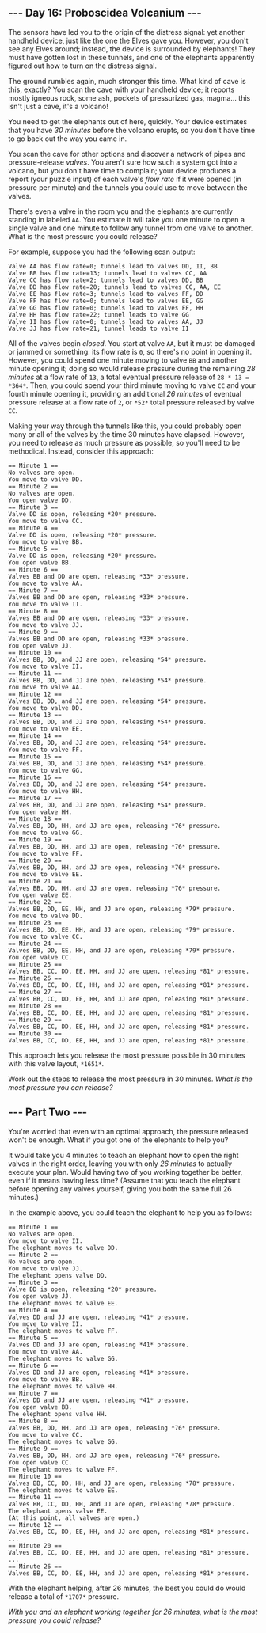 ## --- Day 16: Proboscidea Volcanium ---

The sensors have led you to the origin of the distress signal: yet another
handheld device, just like the one the Elves gave you. However, you don't see
any Elves around; instead, the device is surrounded by elephants! They must have
gotten lost in these tunnels, and one of the elephants apparently figured out
how to turn on the distress signal.

The ground rumbles again, much stronger this time. What kind of cave is this,
exactly? You scan the cave with your handheld device; it reports mostly igneous
rock, some ash, pockets of pressurized gas, magma... this isn't just a cave,
it's a volcano!

You need to get the elephants out of here, quickly. Your device estimates that
you have *30 minutes* before the volcano erupts, so you don't have time to go
back out the way you came in.

You scan the cave for other options and discover a network of pipes and
pressure-release *valves*. You aren't sure how such a system got into a volcano,
but you don't have time to complain; your device produces a report (your puzzle
input) of each valve's *flow rate* if it were opened (in pressure per minute)
and the tunnels you could use to move between the valves.

There's even a valve in the room you and the elephants are currently standing in
labeled `AA`. You estimate it will take you one minute to open a single valve
and one minute to follow any tunnel from one valve to another. What is the most
pressure you could release?

For example, suppose you had the following scan output:

```
Valve AA has flow rate=0; tunnels lead to valves DD, II, BB
Valve BB has flow rate=13; tunnels lead to valves CC, AA
Valve CC has flow rate=2; tunnels lead to valves DD, BB
Valve DD has flow rate=20; tunnels lead to valves CC, AA, EE
Valve EE has flow rate=3; tunnels lead to valves FF, DD
Valve FF has flow rate=0; tunnels lead to valves EE, GG
Valve GG has flow rate=0; tunnels lead to valves FF, HH
Valve HH has flow rate=22; tunnel leads to valve GG
Valve II has flow rate=0; tunnels lead to valves AA, JJ
Valve JJ has flow rate=21; tunnel leads to valve II

```

All of the valves begin *closed*. You start at valve `AA`, but it must be
damaged or jammed or something: its flow rate is `0`, so there's no point in
opening it. However, you could spend one minute moving to valve `BB` and another
minute opening it; doing so would release pressure during the remaining *28
minutes* at a flow rate of `13`, a total eventual pressure release of ```
28 * 13 =
*364*
```. Then, you could spend your third minute moving to valve `CC` and your
fourth minute opening it, providing an additional *26 minutes* of eventual
pressure release at a flow rate of `2`, or `*52*` total pressure released by
valve `CC`.

Making your way through the tunnels like this, you could probably open many or
all of the valves by the time 30 minutes have elapsed. However, you need to
release as much pressure as possible, so you'll need to be methodical. Instead,
consider this approach:

```
== Minute 1 ==
No valves are open.
You move to valve DD.
== Minute 2 ==
No valves are open.
You open valve DD.
== Minute 3 ==
Valve DD is open, releasing *20* pressure.
You move to valve CC.
== Minute 4 ==
Valve DD is open, releasing *20* pressure.
You move to valve BB.
== Minute 5 ==
Valve DD is open, releasing *20* pressure.
You open valve BB.
== Minute 6 ==
Valves BB and DD are open, releasing *33* pressure.
You move to valve AA.
== Minute 7 ==
Valves BB and DD are open, releasing *33* pressure.
You move to valve II.
== Minute 8 ==
Valves BB and DD are open, releasing *33* pressure.
You move to valve JJ.
== Minute 9 ==
Valves BB and DD are open, releasing *33* pressure.
You open valve JJ.
== Minute 10 ==
Valves BB, DD, and JJ are open, releasing *54* pressure.
You move to valve II.
== Minute 11 ==
Valves BB, DD, and JJ are open, releasing *54* pressure.
You move to valve AA.
== Minute 12 ==
Valves BB, DD, and JJ are open, releasing *54* pressure.
You move to valve DD.
== Minute 13 ==
Valves BB, DD, and JJ are open, releasing *54* pressure.
You move to valve EE.
== Minute 14 ==
Valves BB, DD, and JJ are open, releasing *54* pressure.
You move to valve FF.
== Minute 15 ==
Valves BB, DD, and JJ are open, releasing *54* pressure.
You move to valve GG.
== Minute 16 ==
Valves BB, DD, and JJ are open, releasing *54* pressure.
You move to valve HH.
== Minute 17 ==
Valves BB, DD, and JJ are open, releasing *54* pressure.
You open valve HH.
== Minute 18 ==
Valves BB, DD, HH, and JJ are open, releasing *76* pressure.
You move to valve GG.
== Minute 19 ==
Valves BB, DD, HH, and JJ are open, releasing *76* pressure.
You move to valve FF.
== Minute 20 ==
Valves BB, DD, HH, and JJ are open, releasing *76* pressure.
You move to valve EE.
== Minute 21 ==
Valves BB, DD, HH, and JJ are open, releasing *76* pressure.
You open valve EE.
== Minute 22 ==
Valves BB, DD, EE, HH, and JJ are open, releasing *79* pressure.
You move to valve DD.
== Minute 23 ==
Valves BB, DD, EE, HH, and JJ are open, releasing *79* pressure.
You move to valve CC.
== Minute 24 ==
Valves BB, DD, EE, HH, and JJ are open, releasing *79* pressure.
You open valve CC.
== Minute 25 ==
Valves BB, CC, DD, EE, HH, and JJ are open, releasing *81* pressure.
== Minute 26 ==
Valves BB, CC, DD, EE, HH, and JJ are open, releasing *81* pressure.
== Minute 27 ==
Valves BB, CC, DD, EE, HH, and JJ are open, releasing *81* pressure.
== Minute 28 ==
Valves BB, CC, DD, EE, HH, and JJ are open, releasing *81* pressure.
== Minute 29 ==
Valves BB, CC, DD, EE, HH, and JJ are open, releasing *81* pressure.
== Minute 30 ==
Valves BB, CC, DD, EE, HH, and JJ are open, releasing *81* pressure.

```

This approach lets you release the most pressure possible in 30 minutes with
this valve layout, `*1651*`.

Work out the steps to release the most pressure in 30 minutes. *What is the most
pressure you can release?*

## --- Part Two ---

You're worried that even with an optimal approach, the pressure released won't
be enough. What if you got one of the elephants to help you?

It would take you 4 minutes to teach an elephant how to open the right valves in
the right order, leaving you with only *26 minutes* to actually execute your
plan. Would having two of you working together be better, even if it means
having less time? (Assume that you teach the elephant before opening any valves
yourself, giving you both the same full 26 minutes.)

In the example above, you could teach the elephant to help you as follows:

```
== Minute 1 ==
No valves are open.
You move to valve II.
The elephant moves to valve DD.
== Minute 2 ==
No valves are open.
You move to valve JJ.
The elephant opens valve DD.
== Minute 3 ==
Valve DD is open, releasing *20* pressure.
You open valve JJ.
The elephant moves to valve EE.
== Minute 4 ==
Valves DD and JJ are open, releasing *41* pressure.
You move to valve II.
The elephant moves to valve FF.
== Minute 5 ==
Valves DD and JJ are open, releasing *41* pressure.
You move to valve AA.
The elephant moves to valve GG.
== Minute 6 ==
Valves DD and JJ are open, releasing *41* pressure.
You move to valve BB.
The elephant moves to valve HH.
== Minute 7 ==
Valves DD and JJ are open, releasing *41* pressure.
You open valve BB.
The elephant opens valve HH.
== Minute 8 ==
Valves BB, DD, HH, and JJ are open, releasing *76* pressure.
You move to valve CC.
The elephant moves to valve GG.
== Minute 9 ==
Valves BB, DD, HH, and JJ are open, releasing *76* pressure.
You open valve CC.
The elephant moves to valve FF.
== Minute 10 ==
Valves BB, CC, DD, HH, and JJ are open, releasing *78* pressure.
The elephant moves to valve EE.
== Minute 11 ==
Valves BB, CC, DD, HH, and JJ are open, releasing *78* pressure.
The elephant opens valve EE.
(At this point, all valves are open.)
== Minute 12 ==
Valves BB, CC, DD, EE, HH, and JJ are open, releasing *81* pressure.
...
== Minute 20 ==
Valves BB, CC, DD, EE, HH, and JJ are open, releasing *81* pressure.
...
== Minute 26 ==
Valves BB, CC, DD, EE, HH, and JJ are open, releasing *81* pressure.

```

With the elephant helping, after 26 minutes, the best you could do would release
a total of `*1707*` pressure.

*With you and an elephant working together for 26 minutes, what is the most
pressure you could release?*
